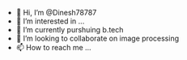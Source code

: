 - 👋 Hi, I’m @Dinesh78787
- 👀 I’m interested in ...
- 🌱 I’m currently purshuing b.tech 
- 💞️ I’m looking to collaborate on image processing 
- 📫 How to reach me ...

<!---
Dinesh78787/Dinesh78787 is a ✨ special ✨ repository because its `README.md` (this file) appears on your GitHub profile.
You can click the Preview link to take a look at your changes.
--->
